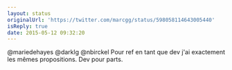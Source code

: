 ```yaml
---
layout: status
originalUrl: 'https://twitter.com/marcgg/status/598058114643005440'
isReply: true
date: 2015-05-12 09:32:20
---
```


@mariedehayes @darklg @nbirckel Pour ref en tant que dev j'ai exactement les mêmes propositions. Dev pour parts.
